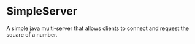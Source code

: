 # SimpleServer
A simple java multi-server that allows clients to connect and request the square of a number.
